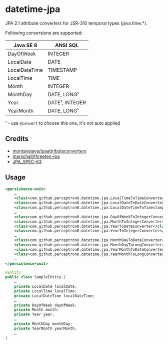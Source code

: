 datetime-jpa
============
JPA 2.1 attribute converters for JSR-310 temporal types (java.time.*).

Following conversions are supported:



| Java SE 8      | ANSI SQL       |
| -------------- | -------------- |
| DayOfWeek      | INTEGER        |
| LocalDate      | DATE           |
| LocalDateTime  | TIMESTAMP      |
| LocalTime      | TIME           |
| Month          | INTEGER        |
| MonthDay       | DATE, LONG¹    |
| Year           | DATE¹, INTEGER |
| YearMonth      | DATE, LONG¹    |

¹ - use `@Convert` to choose this one, it's not auto applied


Credits
-------
* [montanajava/jpaattributeconverters](https://bitbucket.org/montanajava/jpaattributeconverters) 
* [marschall/threeten-jpa](https://github.com/marschall/threeten-jpa)
* [JPA_SPEC-63](https://java.net/jira/browse/JPA_SPEC-63)


Usage
-----
```xml
<persistence-unit>
    …
    <class>com.github.perceptron8.datetime.jpa.LocalTimeToTimeConverter</class>
    <class>com.github.perceptron8.datetime.jpa.LocalDateToDateConverter</class>
    <class>com.github.perceptron8.datetime.jpa.LocalDateTimeToTimestampConverter</class>
    …
    <class>com.github.perceptron8.datetime.jpa.DayOfWeekToIntegerConverter</class>
    <class>com.github.perceptron8.datetime.jpa.MonthToIntegerConverter</class>
    <class>com.github.perceptron8.datetime.jpa.YearToDateConverter</class>
    <class>com.github.perceptron8.datetime.jpa.YearToIntegerConverter</class>
    …
    <class>com.github.perceptron8.datetime.jpa.MonthDayToDateConverter</class>
    <class>com.github.perceptron8.datetime.jpa.MonthDayToLongConverter</class>
    <class>com.github.perceptron8.datetime.jpa.YearMonthToDateConverter</class>
    <class>com.github.perceptron8.datetime.jpa.YearMonthToLongConverter</class>
    …
</persistence-unit>
```

```java
@Entity
public class SampleEntity {
    …
    private LocalDate localDate;
    private LocalTime localTime;
    private LocalDateTime localDateTime;
    …
    private DayOfWeek dayOfWeek;
    private Month month;
    private Year year;
    …
    private MonthDay monthDay;
    private YearMonth yearMonth;
    …
}
```
